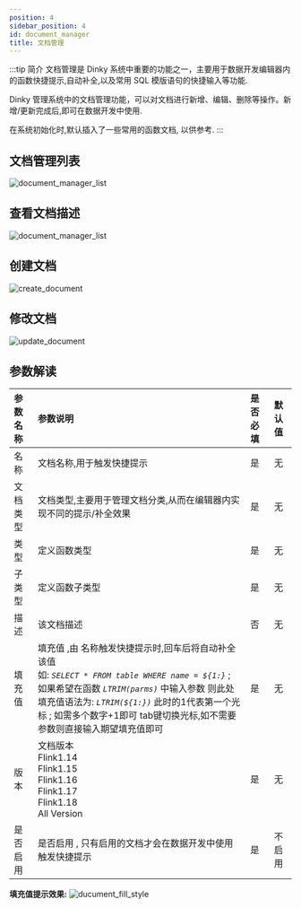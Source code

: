 ```yaml
---
position: 4
sidebar_position: 4
id: document_manager
title: 文档管理
---
```


:::tip 简介
文档管理是 Dinky 系统中重要的功能之一，主要用于数据开发编辑器内的函数快捷提示,自动补全,以及常用 SQL 模版语句的快捷输入等功能.

Dinky 管理系统中的文档管理功能，可以对文档进行新增、编辑、删除等操作。新增/更新完成后,即可在数据开发中使用.

在系统初始化时,默认插入了一些常用的函数文档, 以供参考.
:::

## 文档管理列表

![document_manager_list](http://pic.dinky.org.cn/dinky/docs/test/zczx01.jpg)

## 查看文档描述

![document_manager_list](http://pic.dinky.org.cn/dinky/docs/test/zczx02.jpg)

## 创建文档

![create_document](http://pic.dinky.org.cn/dinky/docs/test/zczx03.jpg)

## 修改文档

![update_document](http://pic.dinky.org.cn/dinky/docs/test/zczx04.jpg)

## 参数解读

| 参数名称 | 参数说明                                                                                                                                                                                                    | 是否必填 | 默认值 |
|:-----|:--------------------------------------------------------------------------------------------------------------------------------------------------------------------------------------------------------|:-----|:----|
| 名称   | 文档名称,用于触发快捷提示                                                                                                                                                                                           | 是    | 无   |
| 文档类型 | 文档类型,主要用于管理文档分类,从而在编辑器内实现不同的提示/补全效果                                                                                                                                                                     | 是    | 无   |
| 类型   | 定义函数类型                                                                                                                                                                                                  | 是    | 无   |
| 子类型  | 定义函数子类型                                                                                                                                                                                                 | 是    | 无   |
| 描述   | 该文档描述                                                                                                                                                                                                   | 否    | 无   |
| 填充值  | 填充值 ,由 名称触发快捷提示时,回车后将自动补全该值<br/> 如: _`SELECT * FROM table WHERE name = ${1:}`_ ; <br/> 如果希望在函数 _`LTRIM(parms)`_ 中输入参数 则此处填充值语法为: _`LTRIM(${1:})`_  此时的1代表第一个光标 ; 如需多个数字+1即可 tab键切换光标,如不需要参数则直接输入期望填充值即可 | 是    | 无   |
| 版本   | 文档版本<br/>Flink1.14<br/> Flink1.15<br/> Flink1.16<br/> Flink1.17<br/> Flink1.18<br/> All Version                                                                                                         | 是    | 无   |
| 是否启用 | 是否启用 , 只有启用的文档才会在数据开发中使用触发快捷提示                                                                                                                                                                          | 是    | 不启用 |

**填充值提示效果:**
![ducument_fill_style](http://pic.dinky.org.cn/dinky/docs/zh-CN/user_guide/register_center/document/ducument_fill_style.png)